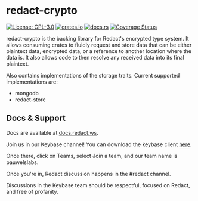 # redact-crypto
[![License: GPL-3.0](https://badgen.net/github/license/pauwels-labs/redact-crypto?color=blue)](https://opensource.org/licenses/GPL-3.0) [![crates.io](https://badgen.net/crates/v/redact-crypto?color=blue)](https://crates.io/crates/redact-crypto) [![docs.rs](https://img.shields.io/docsrs/redact-crypto?style=flat)](https://docs.rs/redact-crypto) [![Coverage Status](https://badgen.net/coveralls/c/github/pauwels-labs/redact-crypto/main)](https://coveralls.io/github/pauwels-labs/redact-crypto?branch=main)

redact-crypto is the backing library for Redact's encrypted type system. It allows consuming crates to fluidly request and store data that can be either plaintext data, encrypted data, or a reference to another location where the data is. It also allows code to then resolve any received data into its final plaintext.

Also contains implementations of the storage traits. Current supported implementations are:
- mongodb
- redact-store

## Docs & Support
Docs are available at [docs.redact.ws](https://docs.redact.ws).

Join us in our Keybase channel! You can download the keybase client [here](https://keybase.io/download).

Once there, click on Teams, select Join a team, and our team name is pauwelslabs.

Once you're in, Redact discussion happens in the #redact channel.

Discussions in the Keybase team should be respectful, focused on Redact, and free of profanity.
